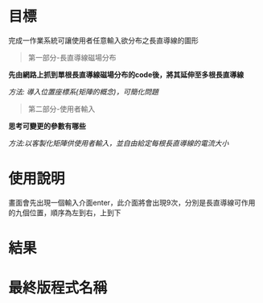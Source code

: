 # 目標
完成一作業系統可讓使用者任意輸入欲分布之長直導線的圖形
> 第一部分-長直導線磁場分布 

**先由網路上抓到單根長直導線磁場分布的code後，將其延伸至多根長直導線** 

_方法: 導入位置座標系(矩陣的概念)，可簡化問題_
> 第二部分-使用者輸入  

**思考可變更的參數有哪些** 

_方法:以客製化矩陣供使用者輸入，並自由給定每根長直導線的電流大小_
# 使用說明
畫面會先出現一個輸入介面enter，此介面將會出現9次，分別是長直導線可作用的九個位置，順序為左到右，上到下
# 結果

# 最終版程式名稱
